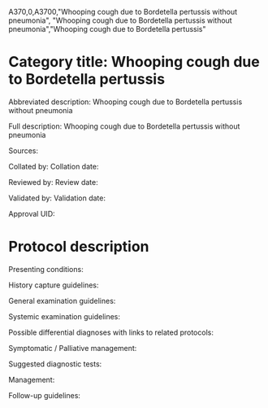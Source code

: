 A370,0,A3700,"Whooping cough due to Bordetella pertussis without pneumonia", "Whooping cough due to Bordetella pertussis without pneumonia","Whooping cough due to Bordetella pertussis"
# Category title: Whooping cough due to Bordetella pertussis

Abbreviated description: Whooping cough due to Bordetella pertussis without pneumonia

Full description: Whooping cough due to Bordetella pertussis without pneumonia

Sources:

Collated by:
Collation date:

Reviewed by:
Review date:

Validated by:
Validation date:

Approval UID:

# Protocol description

Presenting conditions:

History capture guidelines:

General examination guidelines:

Systemic examination guidelines:

Possible differential diagnoses with links to related protocols:

Symptomatic / Palliative management:

Suggested diagnostic tests:

Management:

Follow-up guidelines:
